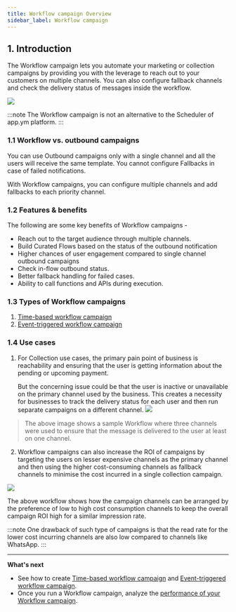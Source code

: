 ```yaml
---
title: Workflow campaign Overview
sidebar_label: Workflow campaign
---
```


## 1. Introduction

The Workflow campaign lets you automate your marketing or collection campaigns by providing you with the leverage to reach out to your customers on multiple channels. You can also configure fallback channels and check the delivery status of messages inside the workflow.

![](https://i.imgur.com/aJ1Espm.png)

:::note
The Workflow campaign is not an alternative to the Scheduler of app.ym platform.
:::

### 1.1 Workflow vs. outbound campaigns

You can use Outbound campaigns only with a single channel and all the users will receive the same template. You cannot configure Fallbacks in case of failed notifications. 

With Workflow campaigns,  you can configure multiple channels and add fallbacks to each priority channel. 

### 1.2 Features & benefits

The following are some key benefits of Workflow campaigns - 

* Reach out to the target audience through multiple channels.
* Build Curated Flows based on the status of the outbound notification
* Higher chances of user engagement compared to single channel outbound campaigns
* Check in-flow outbound status.
* Better fallback handling for failed cases.
* Ability to call functions and APIs during execution.

### 1.3 Types of Workflow campaigns

1. [Time-based workflow campaign](/docs/platform_concepts/engagement/workflowCampaign)
2. [Event-triggered workflow campaign](/docs/platform_concepts/engagement/event-triggered-campaign)

### 1.4 Use cases


1. For Collection use cases, the primary pain point of business is reachability and ensuring that the user is getting information about the pending or upcoming payment. 

   But the concerning issue could be that the user is inactive or unavailable on the primary channel used by the business. This creates a necessity for businesses to track the delivery status for each user and then run separate campaigns on a different channel.
   ![](https://i.imgur.com/ivewgA4.png)

> The above image shows a sample Workflow where three channels were used to ensure that the message is delivered to the user at least on one channel.

2. Workflow campaigns can also increase the ROI of campaigns by targeting the users on lesser expensive channels as the primary channel and then using the higher cost-consuming channels as fallback channels to minimise the cost incurred in a single collection campaign.

![](https://i.imgur.com/zgoXaUP.png)

The above workflow shows how the campaign channels can be arranged by the preference of low to high cost consumption channels to keep the overall campaign ROI high for a  similar impression rate. 

:::note
One drawback of such type of campaigns is that the read rate for the lower cost incurring channels are also low compared to channels like WhatsApp.
:::

***

**What's next**

* See how to create [Time-based workflow campaign](/docs/platform_concepts/engagement/workflowCampaign) and [Event-triggered workflow campaign](/docs/platform_concepts/engagement/event-triggered-campaign).
* Once you run a Workflow campaign, analyze the [performance of your Workflow campaign](/docs/platform_concepts/engagement/workflow-report).